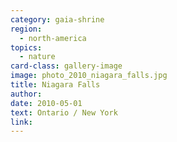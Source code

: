 ```yaml
---
category: gaia-shrine
region:
  - north-america
topics:
  - nature
card-class: gallery-image
image: photo_2010_niagara_falls.jpg
title: Niagara Falls
author:
date: 2010-05-01
text: Ontario / New York
link:
---
```

